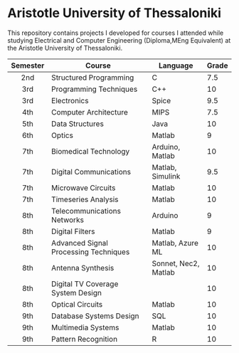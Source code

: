 # Aristotle University of Thessaloniki

This repository contains projects I developed for courses I attended while studying Electrical and Computer Engineering (Diploma,MEng Equivalent) at the Aristotle University of Thessaloniki.


| Semester | Course                           | Language      |Grade     |
| :------: | -------------------------------- | ------------- |-------------|
| 2nd      | Structured Programming           | C             |7.5|
| 3rd      | Programming Techniques           | C++           |10|
| 3rd      | Electronics           | Spice          |9.5|
| 4th      | Computer Architecture            | MIPS 		  |7.5|
| 5th      | Data Structures                  | Java          |10|
| 6th      | Optics          | Matlab           |9|
| 7th      | Biomedical Technology             | Arduino, Matlab   |10|
| 7th      | Digital Communications        | Matlab, Simulink          |9.5|
| 7th      | Microwave Circuits           | Matlab           |10|
| 7th      | Timeseries Analysis          | Matlab           |10|
| 8th      | Telecommunications Networks          | Arduino           |9|
| 8th      | Digital Filters             | Matlab |9|
| 8th      | Advanced Signal Processing Techniques             | Matlab, Azure ML          |10|
| 8th      | Antenna Synthesis             | Sonnet, Nec2, Matlab          |10|
| 8th      | Digital TV Coverage System Design             |           |10|
| 8th      | Optical Circuits          | Matlab           |10|
| 9th      | Database Systems Design          | SQL           |10|
| 9th      | Multimedia Systems          | Matlab         |10|
| 9th      | Pattern Recognition          | R           |10|